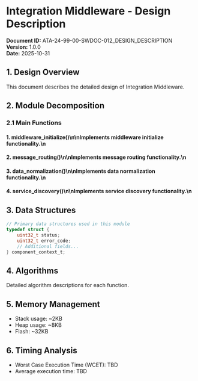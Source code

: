 # Integration Middleware - Design Description

**Document ID:** ATA-24-99-00-SWDOC-012_DESIGN_DESCRIPTION  
**Version:** 1.0.0  
**Date:** 2025-10-31

## 1. Design Overview

This document describes the detailed design of Integration Middleware.

## 2. Module Decomposition

### 2.1 Main Functions

#### 1. middleware_initialize()\n\nImplements middleware initialize functionality.\n
#### 2. message_routing()\n\nImplements message routing functionality.\n
#### 3. data_normalization()\n\nImplements data normalization functionality.\n
#### 4. service_discovery()\n\nImplements service discovery functionality.\n

## 3. Data Structures

```c
// Primary data structures used in this module
typedef struct {
    uint32_t status;
    uint32_t error_code;
    // Additional fields...
} component_context_t;
```

## 4. Algorithms

Detailed algorithm descriptions for each function.

## 5. Memory Management

- Stack usage: ~2KB
- Heap usage: ~8KB
- Flash: ~32KB

## 6. Timing Analysis

- Worst Case Execution Time (WCET): TBD
- Average execution time: TBD
